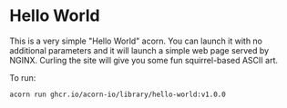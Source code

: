# Hello World

This is a very simple "Hello World" acorn. You can launch it with no additional parameters and it will launch a simple web page served by NGINX. Curling the site will give you some fun squirrel-based ASCII art.


To run:
```
acorn run ghcr.io/acorn-io/library/hello-world:v1.0.0
```

